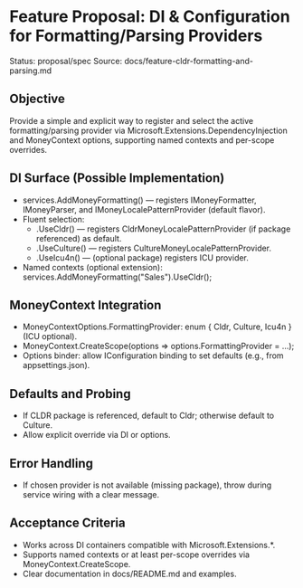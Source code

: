# Feature Proposal: DI & Configuration for Formatting/Parsing Providers

Status: proposal/spec
Source: docs/feature-cldr-formatting-and-parsing.md

## Objective
Provide a simple and explicit way to register and select the active formatting/parsing provider via Microsoft.Extensions.DependencyInjection and MoneyContext options, supporting named contexts and per-scope overrides.

## DI Surface (Possible Implementation)
- services.AddMoneyFormatting() — registers IMoneyFormatter, IMoneyParser, and IMoneyLocalePatternProvider (default flavor).
- Fluent selection:
  - .UseCldr() — registers CldrMoneyLocalePatternProvider (if package referenced) as default.
  - .UseCulture() — registers CultureMoneyLocalePatternProvider.
  - .UseIcu4n() — (optional package) registers ICU provider.
- Named contexts (optional extension): services.AddMoneyFormatting("Sales").UseCldr();

## MoneyContext Integration
- MoneyContextOptions.FormattingProvider: enum { Cldr, Culture, Icu4n } (ICU optional).
- MoneyContext.CreateScope(options => options.FormattingProvider = ...);
- Options binder: allow IConfiguration binding to set defaults (e.g., from appsettings.json).

## Defaults and Probing
- If CLDR package is referenced, default to Cldr; otherwise default to Culture.
- Allow explicit override via DI or options.

## Error Handling
- If chosen provider is not available (missing package), throw during service wiring with a clear message.

## Acceptance Criteria
- Works across DI containers compatible with Microsoft.Extensions.*.
- Supports named contexts or at least per-scope overrides via MoneyContext.CreateScope.
- Clear documentation in docs/README.md and examples.
